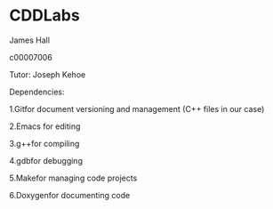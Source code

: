 # CDDLabs

James Hall

c00007006

Tutor: Joseph Kehoe

Dependencies:

1.Gitfor document versioning and management (C++ files in our case)

2.Emacs for editing

3.g++for compiling

4.gdbfor debugging

5.Makefor managing code projects

6.Doxygenfor documenting code
